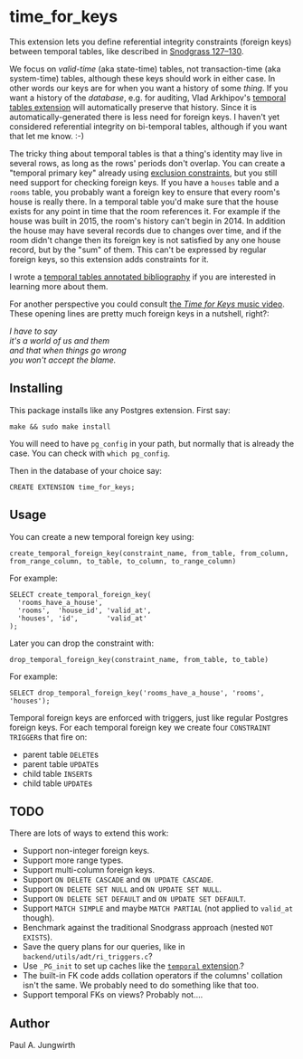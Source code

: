 time\_for\_keys
===============

This extension lets you define referential integrity constraints (foreign keys)
between temporal tables,
like described in [Snodgrass 127&ndash;130](https://www2.cs.arizona.edu/~rts/publications.html).

We focus on *valid-time* (aka state-time) tables, not transaction-time (aka system-time) tables,
although these keys should work in either case.
In other words our keys are for when you want a history of some *thing*.
If you want a history of the *database*, e.g. for auditing,
Vlad Arkhipov's [temporal tables extension](https://pgxn.org/dist/temporal_tables/)
will automatically preserve that history.
Since it is automatically-generated there is less need for foreign keys.
I haven't yet considered referential integrity on bi-temporal tables,
although if you want that let me know. :-)

The tricky thing about temporal tables is that a thing's identity may live in several rows,
as long as the rows' periods don't overlap.
You can create a "temporal primary key" already
using [exclusion constraints](https://www.postgresql.org/docs/current/static/rangetypes.html#RANGETYPES-CONSTRAINT),
but you still need support for checking foreign keys.
If you have a `houses` table and a `rooms` table,
you probably want a foreign key to ensure that every room's house is really there.
In a temporal table you'd make sure that the house exists
for any point in time that the room references it.
For example if the house was built in 2015,
the room's history can't begin in 2014.
In addition the house may have several records due to changes over time,
and if the room didn't change then its foreign key is not satisfied by any one house record,
but by the "sum" of them.
This can't be expressed by regular foreign keys,
so this extension adds constraints for it.

I wrote a [temporal tables annotated bibliography](https://illuminatedcomputing.com/posts/2017/12/temporal-databases-bibliography/) if you are interested in learning more about them.

For another perspective you could consult [the *Time for Keys* music video](https://www.youtube.com/watch?v=l1FrF2Rl8gc).
These opening lines are pretty much foreign keys in a nutshell, right?:

<i>I have to say</i><br/>
<i>it's a world of us and them</i><br/>
<i>and that when things go wrong</i><br/>
<i>you won't accept the blame.</i><br/>


Installing
----------

This package installs like any Postgres extension. First say:

    make && sudo make install

You will need to have `pg_config` in your path,
but normally that is already the case.
You can check with `which pg_config`.

Then in the database of your choice say:

    CREATE EXTENSION time_for_keys;


Usage
-----

You can create a new temporal foreign key using:

`create_temporal_foreign_key(constraint_name, from_table, from_column, from_range_column, to_table, to_column, to_range_column)`

For example:

    SELECT create_temporal_foreign_key(
      'rooms_have_a_house',
      'rooms',  'house_id', 'valid_at',
      'houses', 'id',       'valid_at'
    );

Later you can drop the constraint with:

`drop_temporal_foreign_key(constraint_name, from_table, to_table)`

For example:

    SELECT drop_temporal_foreign_key('rooms_have_a_house', 'rooms', 'houses');

Temporal foreign keys are enforced with triggers,
just like regular Postgres foreign keys.
For each temporal foreign key we create four `CONSTRAINT TRIGGER`s that fire on:

  - parent table `DELETE`s
  - parent table `UPDATE`s
  - child table `INSERT`s
  - child table `UPDATE`s


TODO
----

There are lots of ways to extend this work:

- Support non-integer foreign keys.
- Support more range types.
- Support multi-column foreign keys.
- Support `ON DELETE CASCADE` and `ON UPDATE CASCADE`.
- Support `ON DELETE SET NULL` and `ON UPDATE SET NULL`.
- Support `ON DELETE SET DEFAULT` and `ON UPDATE SET DEFAULT`.
- Support `MATCH SIMPLE` and maybe `MATCH PARTIAL` (not applied to `valid_at` though).
- Benchmark against the traditional Snodgrass approach (nested `NOT EXISTS`).
- Save the query plans for our queries, like in `backend/utils/adt/ri_triggers.c`?
- Use `_PG_init` to set up caches like the [`temporal` extension](https://github.com/arkhipov/temporal_tables).?
- The built-in FK code adds collation operators if the columns' collation isn't the same. We probably need to do something like that too.
- Support temporal FKs on views? Probably not....


Author
------

Paul A. Jungwirth

